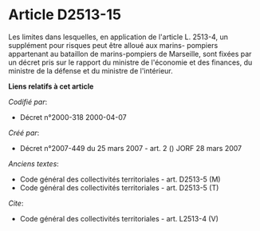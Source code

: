 # Article D2513-15

Les limites dans lesquelles, en application de l'article L. 2513-4, un supplément pour risques peut être alloué aux marins-
pompiers appartenant au bataillon de marins-pompiers de Marseille, sont fixées par un décret pris sur le rapport du ministre
de l'économie et des finances, du ministre de la défense et du ministre de l'intérieur.

**Liens relatifs à cet article**

_Codifié par_:

  - Décret n°2000-318 2000-04-07

_Créé par_:

  - Décret n°2007-449 du 25 mars 2007 - art. 2 () JORF 28 mars 2007

_Anciens textes_:

  - Code général des collectivités territoriales - art. D2513-5 (M)
  - Code général des collectivités territoriales - art. D2513-5 (T)

_Cite_:

  - Code général des collectivités territoriales - art. L2513-4 (V)

